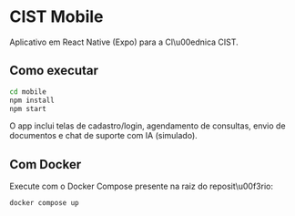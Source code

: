 # CIST Mobile

Aplicativo em React Native (Expo) para a Cl\u00ednica CIST.

## Como executar

```bash
cd mobile
npm install
npm start
```

O app inclui telas de cadastro/login, agendamento de consultas, envio de documentos e chat de suporte com IA (simulado).

## Com Docker

Execute com o Docker Compose presente na raiz do reposit\u00f3rio:

```bash
docker compose up
```
